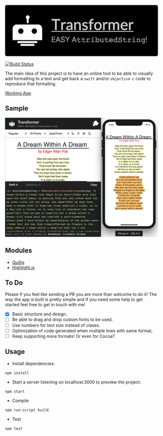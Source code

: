 <p align="center">
  <img src="images/transformer.png"/>
</p>

[![Build Status](https://travis-ci.org/andresinaka/Transformer.svg)](https://travis-ci.org/andresinaka/Transformer)

The main idea of this project is to have an online tool to be able to visually add formatting to a text and get back a `swift` and/or `objective-c` code to reproduce that formating.

[Working App](https://andresinaka.github.io/Transformer/)

Sample
---
![Static-Sample](images/sample.png)

Modules
---
- [Quilljs](https://quilljs.com)
- [Highlight.js](https://highlightjs.org/)

To Do
---
Please if you feel like sending a PR you are more than welcome to do it! The way the app is built is pretty simple and if you need some help to get started feel free to get in touch with me! 

- [x] Basic structure and design.
- [ ] Be able to drag and drop custom fonts to be used.
- [ ] Use numbers for text size instead of clases.
- [ ] Optimization of code generated when multiple lines with same format,
- [ ] Keep supporting more formats! Or even for Cocoa?

Usage
---
- Install dependencies:

```
npm install
```

- Start a server listening on localhost:3000 to preview the project:

```
npm start
```
 
- Compile
 
```
npm run-script build
```

- Test
 
```
npm test
```

